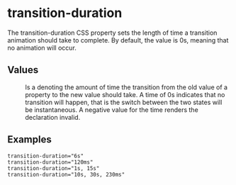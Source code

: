 # transition-duration

The transition-duration CSS property sets the length of time a transition animation should take to complete. By default, the value is 0s, meaning that no animation will occur.


## Values

<dl>
<dt><time></dt>
<dd>Is a <time> denoting the amount of time the transition from the old value of a property to the new value should take. A time of 0s indicates that no transition will happen, that is the switch between the two states will be instantaneous. A negative value for the time renders the declaration invalid.</dd>
</dl>

## Examples

```
transition-duration="6s"
transition-duration="120ms"
transition-duration="1s, 15s"
transition-duration="10s, 30s, 230ms"
```
